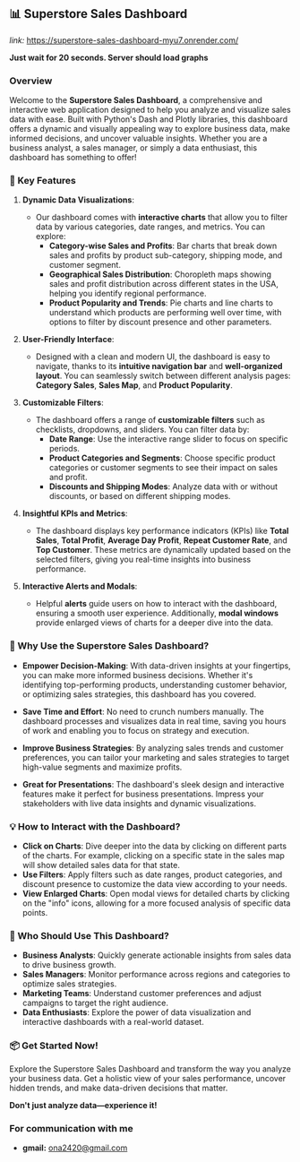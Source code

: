 ## 📊 Superstore Sales Dashboard
*link:* https://superstore-sales-dashboard-myu7.onrender.com/ 

**Just wait for 20 seconds. Server should load graphs**

### **Overview**

Welcome to the **Superstore Sales Dashboard**, a comprehensive and interactive web application designed to help you analyze and visualize sales data with ease. Built with Python's Dash and Plotly libraries, this dashboard offers a dynamic and visually appealing way to explore business data, make informed decisions, and uncover valuable insights. Whether you are a business analyst, a sales manager, or simply a data enthusiast, this dashboard has something to offer!

### **🌟 Key Features**

1. **Dynamic Data Visualizations**:

   - Our dashboard comes with **interactive charts** that allow you to filter data by various categories, date ranges, and metrics. You can explore:
     - **Category-wise Sales and Profits**: Bar charts that break down sales and profits by product sub-category, shipping mode, and customer segment.
     - **Geographical Sales Distribution**: Choropleth maps showing sales and profit distribution across different states in the USA, helping you identify regional performance.
     - **Product Popularity and Trends**: Pie charts and line charts to understand which products are performing well over time, with options to filter by discount presence and other parameters.

2. **User-Friendly Interface**:

   - Designed with a clean and modern UI, the dashboard is easy to navigate, thanks to its **intuitive navigation bar** and **well-organized layout**. You can seamlessly switch between different analysis pages: **Category Sales**, **Sales Map**, and **Product Popularity**.

3. **Customizable Filters**:

   - The dashboard offers a range of **customizable filters** such as checklists, dropdowns, and sliders. You can filter data by:
     - **Date Range**: Use the interactive range slider to focus on specific periods.
     - **Product Categories and Segments**: Choose specific product categories or customer segments to see their impact on sales and profit.
     - **Discounts and Shipping Modes**: Analyze data with or without discounts, or based on different shipping modes.

4. **Insightful KPIs and Metrics**:

   - The dashboard displays key performance indicators (KPIs) like **Total Sales**, **Total Profit**, **Average Day Profit**, **Repeat Customer Rate**, and **Top Customer**. These metrics are dynamically updated based on the selected filters, giving you real-time insights into business performance.

5. **Interactive Alerts and Modals**:
   - Helpful **alerts** guide users on how to interact with the dashboard, ensuring a smooth user experience. Additionally, **modal windows** provide enlarged views of charts for a deeper dive into the data.

### **🚀 Why Use the Superstore Sales Dashboard?**

- **Empower Decision-Making**: With data-driven insights at your fingertips, you can make more informed business decisions. Whether it's identifying top-performing products, understanding customer behavior, or optimizing sales strategies, this dashboard has you covered.
- **Save Time and Effort**: No need to crunch numbers manually. The dashboard processes and visualizes data in real time, saving you hours of work and enabling you to focus on strategy and execution.

- **Improve Business Strategies**: By analyzing sales trends and customer preferences, you can tailor your marketing and sales strategies to target high-value segments and maximize profits.

- **Great for Presentations**: The dashboard's sleek design and interactive features make it perfect for business presentations. Impress your stakeholders with live data insights and dynamic visualizations.

### **💡 How to Interact with the Dashboard?**

- **Click on Charts**: Dive deeper into the data by clicking on different parts of the charts. For example, clicking on a specific state in the sales map will show detailed sales data for that state.
- **Use Filters**: Apply filters such as date ranges, product categories, and discount presence to customize the data view according to your needs.
- **View Enlarged Charts**: Open modal views for detailed charts by clicking on the "info" icons, allowing for a more focused analysis of specific data points.

### **🎯 Who Should Use This Dashboard?**

- **Business Analysts**: Quickly generate actionable insights from sales data to drive business growth.
- **Sales Managers**: Monitor performance across regions and categories to optimize sales strategies.
- **Marketing Teams**: Understand customer preferences and adjust campaigns to target the right audience.
- **Data Enthusiasts**: Explore the power of data visualization and interactive dashboards with a real-world dataset.

### **📦 Get Started Now!**

Explore the Superstore Sales Dashboard and transform the way you analyze your business data. Get a holistic view of your sales performance, uncover hidden trends, and make data-driven decisions that matter.

**Don't just analyze data—experience it!**

### **For communication with me**

- **gmail:** ona2420@gmail.com
